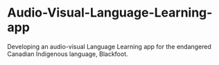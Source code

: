 # Audio-Visual-Language-Learning-app
Developing an audio-visual Language Learning app for the endangered Canadian Indigenous language, Blackfoot.
